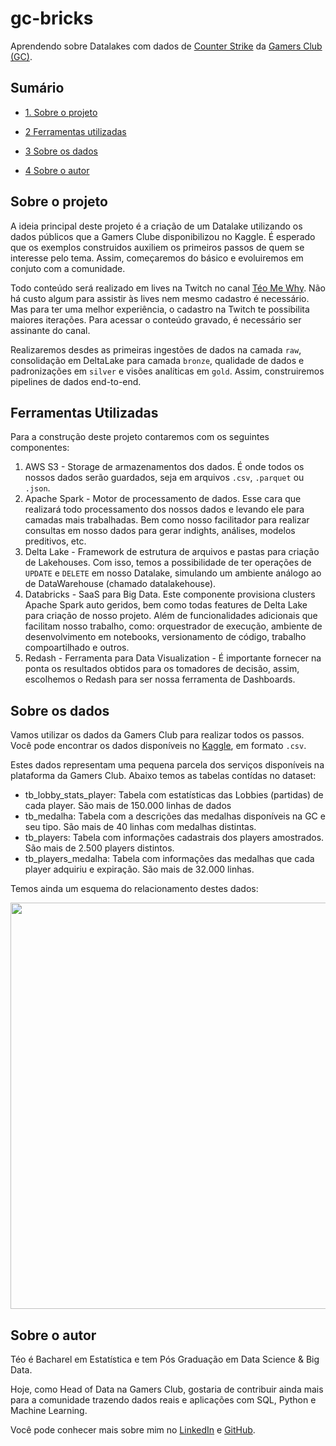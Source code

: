 # gc-bricks

Aprendendo sobre Datalakes com dados de [Counter Strike](https://store.steampowered.com/app/730/CounterStrike_Global_Offensive/) da [Gamers Club (GC)](https://gamersclub.gg/).

## Sumário

* [1. Sobre o projeto](#sobre-o-projeto)

* [2 Ferramentas utilizadas](#ferramentas-utilizadoas)

* [3 Sobre os dados](#sobre-os-dados)

* [4 Sobre o autor](#sobre-o-autor)

## Sobre o projeto

A ideia principal deste projeto é a criação de um Datalake utilizando os dados públicos que a Gamers Clube disponibilizou no Kaggle. É esperado que os exemplos construidos auxiliem os primeiros passos de quem se interesse pelo tema. Assim, começaremos do básico e evoluiremos em conjuto com a comunidade.

Todo conteúdo será realizado em lives na Twitch no canal [Téo Me Why](https://www.twitch.tv/teomewhy). Não há custo algum para assistir às lives nem mesmo cadastro é necessário. Mas para ter uma melhor experiência, o cadastro na Twitch te possibilita maiores iterações. Para acessar o conteúdo gravado, é necessário ser assinante do canal.

Realizaremos desdes as primeiras ingestões de dados na camada `raw`, consolidação em DeltaLake para camada `bronze`, qualidade de dados e padronizações em `silver` e visões analíticas em `gold`. Assim, construiremos pipelines de dados end-to-end.

## Ferramentas Utilizadas

Para a construção deste projeto contaremos com os seguintes componentes:
1. AWS S3 - Storage de armazenamentos dos dados. É onde todos os nossos dados serão guardados, seja em arquivos `.csv`, `.parquet` ou `.json`.
2. Apache Spark - Motor de processamento de dados. Esse cara que realizará todo processamento dos nossos dados e levando ele para camadas mais trabalhadas. Bem como nosso facilitador para realizar consultas em nosso dados para gerar indights, análises, modelos preditivos, etc.
3. Delta Lake - Framework de estrutura de arquivos e pastas para criação de Lakehouses. Com isso, temos a possibilidade de ter operações de `UPDATE` e `DELETE` em nosso Datalake, simulando um ambiente análogo ao de DataWarehouse (chamado datalakehouse).
4. Databricks - SaaS para Big Data. Este componente provisiona clusters Apache Spark auto geridos, bem como todas features de Delta Lake para criação de nosso projeto. Além de funcionalidades adicionais que facilitam nosso trabalho, como: orquestrador de execução, ambiente de desenvolvimento em notebooks, versionamento de código, trabalho compoartilhado e outros.
5. Redash - Ferramenta para Data Visualization - É importante fornecer na ponta os resultados obtidos para os tomadores de decisão, assim, escolhemos o Redash para ser nossa ferramenta de Dashboards.

## Sobre os dados

Vamos utilizar os dados da Gamers Club para realizar todos os passos. Você pode encontrar os dados disponíveis no [Kaggle](https://www.kaggle.com/gamersclub/brazilian-csgo-plataform-dataset-by-gamers-club), em formato `.csv`.

Estes dados representam uma pequena parcela dos serviços disponíveis na plataforma da Gamers Club. Abaixo temos as tabelas contídas no dataset:

- tb_lobby_stats_player: Tabela com estatísticas das Lobbies (partidas) de cada player. São mais de 150.000 linhas de dados
- tb_medalha: Tabela com a descrições das medalhas disponíveis na GC e seu tipo. São mais de 40 linhas com medalhas distintas.
- tb_players: Tabela com informações cadastrais dos players amostrados. São mais de 2.500 players distintos.
- tb_players_medalha: Tabela com informações das medalhas que cada player adquiriu e expiração. São mais de 32.000 linhas.

Temos ainda um esquema do relacionamento destes dados:

<img src="https://user-images.githubusercontent.com/4283625/157664295-45b60786-92a4-478d-a044-478cdc6261d7.jpg" alt="" width="650">

## Sobre o autor

Téo é Bacharel em Estatística e tem Pós Graduação em Data Science & Big Data.

Hoje, como Head of Data na Gamers Club, gostaria de contribuir ainda mais para a comunidade trazendo dados reais e aplicações com SQL, Python e Machine Learning.

Você pode conhecer mais sobre mim no [LinkedIn](https://www.linkedin.com/in/teocalvo/) e [GitHub](https://github.com/teocalvo).
